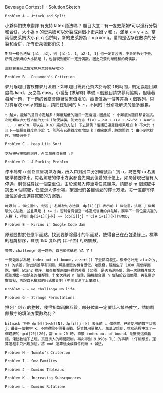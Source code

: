 Beverage Contest II - Solution Sketch 

    Problem A - Attack and Split

 小夥伴們快來翻譯 有支持 latex 語法嗎？
 題目大意：有一隻史萊姆†可以進行分裂和合併，大小為 x 的史萊姆可以分裂成兩個小史萊姆 y 和 z，滿足 x = y + z。當兩個史萊姆大小 p, q 合併時，新的史萊姆為 r = p xor q。請問是否存在數次的分裂和合併，所有史萊姆都消失！

    對於一種合法解 {a1, a2}，則 {a1-1, 1, a2-1, 1} 也一定會合法，不斷地拆分下去，所有史萊姆的大小都是 1，也發現到總和一定是偶數。因此只要判斷總和的奇偶數。

    這樣會沒辦法確定無解真的無解吧XD

    Problem B - Dreamoon's Criterion

夢月解題目會根據夢月法則？如果題目需要花費大於等於 t 的時間，則定義題目難度為 hard，反之為 easy。小番茄 (求解釋) 準備 n 個題目請求夢月協助，但隨著每解一題，下一題的難度會隨著疲累值增加，疲累值為一個等差為 k 個數列。只打算解決 easy 的題目，請問在相同的 k 下，不同的 t 分別能解決的最多題數。

    t 越大，能解的題目肯定越多！難度越低的題目一定會選，因此前 i 小難度的題目都會被挑。利用類似求方程式值的方式 (隨便講講，別太在意 f(x) = a0 + a1x + a2x^2 + a3x^3 ... + anx^n，可以在 O(n) 完成的方法) 下去猜測？維護已選題目如果增加 k 不大於 t 且下一個題目難度也小於 t，則所有已選難度都增加 k！離線處理，將詢問的 t 由小到大排序，掃描過去？

    Problem C - Heap Like Sort

    求解釋解釋範例測資，外包翻譯沒看懂 :3

    Problem D - A Parking Problem

停車場有 n 個位置呈現單方向，由入口到出口分別編號為 1 到 n，現在有 m 名駕駛準備要停車，每名駕駛的停車方案都會先開到偏愛的車位上，如果發現已經有人停過，則會往後找一個空車位。由於駕駛入停車場任意順序。請問從 m 個駕駛中挑出 n 個駕駛，任意進入停車場，按照他們各自偏愛的停車方法，每一位都有停車位的合法選擇駕駛的方案數。

    維護前 i 個位置中，挑選 j 名駕駛的方法數！dp[i][j] 表示前 i 個位置，挑選 j 個駕駛的方法數，並且滿足 j >= i，否則會有留空一格造成後續的非法解。窮舉下一個位置挑選的人數 k，得到 dp[i+1][j+k] += (dp[i][j] * C[A[i+1]][k])%MOD;

    Problem E - Kirino in Google Code Jam

原題是對於任意平面點，找到要移除最小的平面點，使得自己在凸包邊緣上。標準的極角排序，維護 180 度以內 (半平面) 的點個數。

    等等，challenge 這一題時，自己的代碼也 WA 了！

    一開始誤以為是 index out of bound，assert() 下去都沒發生。後來估計是 atan2(y, x) 的誤差，對此誤差早有耳聞，解題撞壁的機會很低。咱很蠢，隨機生了 1000 萬個平面點，按照 atan2 排序，檢查相鄰兩個座標的外積 (叉積) 是否為逆時針，跑一次隨機生成大概能爆出一個誤差的相鄰點，十來次得到 n 個點，隨機組合這 n 個點於四個象限，再亂撒少數個點，再跟自己撰寫的代碼做比對 (中間又測了上萬組)。

    Problem F - No challenge No life 

    Problem G - Strange Permutations

排列 1 到 n 的整數，使得相鄰兩數互質，部分位置一定要填入某些數字，請問剩餘數字的填法方案數為何？

    bitmask 下去 dp[N][1<<N][N]，dp[i][j][k] 表示前 i 個位置，已經使用的數字狀態 j，最後一個數字 k。不曉得需不需要滾動，記憶體用量驚人。萬萬沒想到，撰寫過程中坑了一個建表的 gcd[20][20]，當 n = 20 時，直接 index out of bound，先撇開這個蠢錯。滾動數組下去玩，真是誘人的時間限制，再次得到 9.990s TLE 的事蹟 ！仔細想想，運算過程中只出現加法，將 mod 運算替換成條件判斷 + 減法，

    Problem H - Tomato's Criterion

    Problem I - Cow Families

    Problem J - Domino Tableaux

    Problem K - Increasing Subsequences

    Problem L - Domino Rotations

